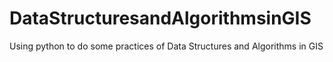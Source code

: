 # DataStructuresandAlgorithmsinGIS
Using python to do some practices of Data Structures and Algorithms in GIS
